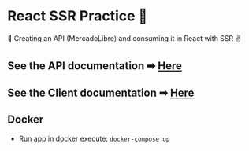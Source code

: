 # React SSR Practice 👀

🚀 Creating an API (MercadoLibre) and consuming it in React with SSR ✌

## See the API documentation ➡ [Here](./api/README.md)

## See the Client documentation ➡ [Here](./client/README.md)

## Docker

- Run app in docker execute: `docker-compose up`
